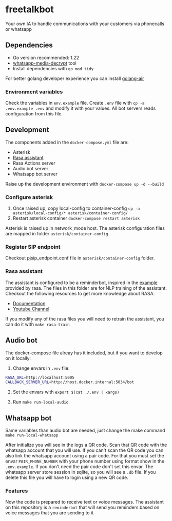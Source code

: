 # freetalkbot
Your own IA to handle communications with your customers via phonecalls or whatsapp

## Dependencies

* Go version recommended: 1.22
* [whatsapp-media-decrypt](https://github.com/ddz/whatsapp-media-decrypt/tree/master) tool
* Install dependencies with `go mod tidy`

For better golang developer experience you can install [golang-air](https://github.com/cosmtrek/air)

### Environment variables

Check the variables in `env.example` file. Create `.env` file with `cp -a .env.example .env` and modify it with your values. 
All bot servers reads configuration from this file. 

## Development

The components added in the `docker-compose.yml` file are:

* Asterisk
* [Rasa assistant](https://rasa.com/)
* Rasa Actions server
* Audio bot server
* Whatsapp bot server

Raise up the development environment with `docker-compose up -d --build`

### Configure asterisk

1. Once raised up, copy local-config to container-config `cp -a asterisk/local-config/* asterisk/container-config/`
2. Restart asterisk container `docker-compose restart asterisk`

Asterisk is raised up in network_mode host. The asterisk configuration files are mapped in folder `asterisk/container-config`

### Register SIP endpoint

Checkout pjsip_endpoint.conf file in `asterisk/container-config` folder.

### Rasa assistant

The assistant is configured to be a reminderbot, inspired in the [example](https://github.com/RasaHQ/rasa/tree/main/examples/reminderbot) provided by rasa. The files in this folder are for NLP training of the assistant.
Checkout the following resources to get more knowledge about RASA.

* [Documentation](https://rasa.com/docs/rasa/training-data-format)
* [Youtube Channel](https://www.youtube.com/@RasaHQ)

If you modify any of the rasa files you will need to retrain the assistant, you can do it with `make rasa-train`

## Audio bot

The docker-compose file alreay has it included, but if you want to develop on it locally:

1. Change envars in `.env` file:

```sh
RASA_URL=http://localhost:5005
CALLBACK_SERVER_URL=http://host.docker.internal:5034/bot
```

2. Set the envars with `export $(cat ./.env | xargs)`

3. Run `make run-local-audio`


## Whatsapp bot

Same variables than audio bot are needed, just change the make command `make run-local-whatsapp`

After initialize you will see in the logs a QR code. Scan that QR code with the whatsapp account that you will use.
If you can't scan the QR code you can also link the whatsapp account using a pair code. For that you must set the envar `PAIR_PHONE_NUMBER` with 
your phone number using format show in the `.env.example`. If you don't need the pair code don't set this envar.
The whatsapp server store session in sqlite, so you will see a `.db` file. If you delete this file you will have to login using a new QR code.

### Features

Now the code is prepared to receive text or voice messages.
The assistant on this repository is a `reminderbot` that will send you reminders based on voice messages that you are sending to it 